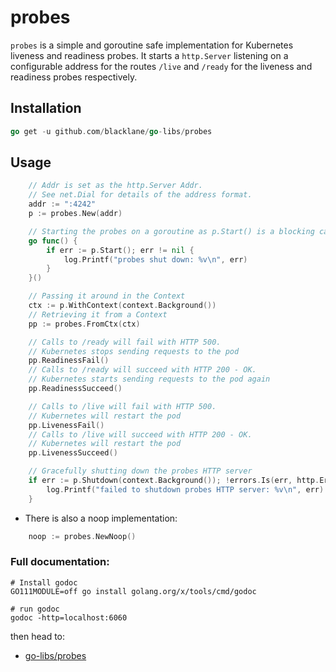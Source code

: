 # probes

`probes` is a simple and goroutine safe implementation for Kubernetes liveness and readiness probes.
It starts a `http.Server` listening on a configurable address for the routes `/live` and `/ready`
for the liveness and readiness probes respectively.

## Installation

```go
go get -u github.com/blacklane/go-libs/probes
```

## Usage

```go
	// Addr is set as the http.Server Addr.
	// See net.Dial for details of the address format.
    addr := ":4242"
    p := probes.New(addr)

	// Starting the probes on a goroutine as p.Start() is a blocking call
	go func() {
		if err := p.Start(); err != nil {
			log.Printf("probes shut down: %v\n", err)
		}
	}()

	// Passing it around in the Context
	ctx := p.WithContext(context.Background())
	// Retrieving it from a Context
	pp := probes.FromCtx(ctx)

	// Calls to /ready will fail with HTTP 500.
	// Kubernetes stops sending requests to the pod
	pp.ReadinessFail()
	// Calls to /ready will succeed with HTTP 200 - OK.
	// Kubernetes starts sending requests to the pod again
	pp.ReadinessSucceed()

	// Calls to /live will fail with HTTP 500.
	// Kubernetes will restart the pod
	pp.LivenessFail()
	// Calls to /live will succeed with HTTP 200 - OK.
	// Kubernetes will restart the pod
	pp.LivenessSucceed()

	// Gracefully shutting down the probes HTTP server
	if err := p.Shutdown(context.Background()); !errors.Is(err, http.ErrServerClosed) {
		log.Printf("failed to shutdown probes HTTP server: %v\n", err)
	}
```

- There is also a noop implementation:

```go
	noop := probes.NewNoop()
```

### Full documentation:

```shell script
# Install godoc
GO111MODULE=off go install golang.org/x/tools/cmd/godoc

# run godoc
godoc -http=localhost:6060
``` 

then head to:
 - [go-libs/probes](http://localhost:6060/pkg/github.com/blacklane/go-libs/probes/)
 
